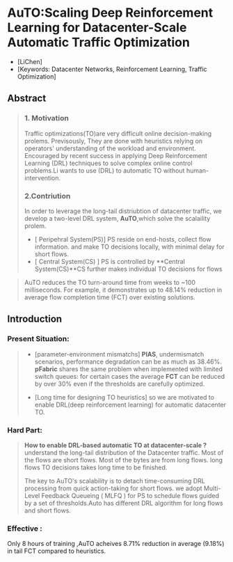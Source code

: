 # AuTO:Scaling Deep Reinforcement Learning for Datacenter-Scale Automatic Traffic Optimization
* [LiChen] 
* [Keywords: Datacenter Networks, Reinforcement Learning, Traffic Optimization]

## Abstract

> ### 1. Motivation
> Traffic optimizations(TO)are very difficult online decision-making prolems.
> Previsously, They are done with heuristics relying on operators' understanding of the workload and environment.
> Encouraged by recent success in applying Deep Reinforcement Learning (DRL) techniques to solve complex online control problems.Li wants to use (DRL) to automatic TO without human-intervention. 
> 
> ### 2.Contriution
> In order to leverage the long-tail distriubtion of datacenter traffic, we develop a two-level DRL system, **AuTO**,which solve the scalaility prolem.
> 
> * [ Peripehral System(PS)] PS reside on end-hosts, collect flow information. and make TO decisions locally, with minimal delay for short flows. 
> * [ Central System(CS) ] PS is controlled by **Central System(CS)**CS further makes individual TO decisions for flows

> AuTO reduces the TO turn-around time from weeks to ~100 milliseconds. For example, it demonstrates up to 48.14% reduction in average flow completion time (FCT) over existing solutions.
 

## Introduction

 ### Present Situation:
> * [parameter-environment mismatchs]
> **PIAS**, undermismatch scenarios, performance degradation can be as much as 38.46%. **pFabric** shares the same problem when implemented with limited switch queues: for certain cases the average **FCT** can be reduced by over 30% even if the thresholds are carefully optimized.
> 
> * [Long time for designing TO heuristics]
> so we are motivated to enable DRL(deep reinforcement learning) for automatic datacenter TO.

### Hard Part:
> <b> How to enable DRL-based automatic TO at datacenter-scale ?</b>
> understand the long-tail distribution of the Datacenter traffic. Most of the flows are short flows. Most of the bytes are from long flows. long flows TO decisions takes long time to be finished.
> 
> The key to AuTO's scalability is to detach time-consuming DRL processing from quick action-taking for short flows. we adopt Multi-Level Feedback Queueing ( MLFQ ) for PS to schedule flows guided by a set of thresholds.Auto has different DRL algorithm for long flows and short flows.
> 
### Effective :
Only 8 hours of training ,AuTO acheives 8.71% reduction in average (9.18%) in tail FCT compared to heuristics.

